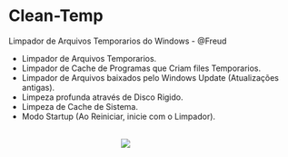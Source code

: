 # Clean-Temp

Limpador de Arquivos Temporarios do Windows - @Freud
<ul>
  <li>Limpador de Arquivos Temporarios.</li>
  <li>Limpador de Cache de Programas que Criam files Temporarios.</li>
  <li>Limpador de Arquivos baixados pelo Windows Update (Atualizações antigas).</li>
  <li>Limpeza profunda através de Disco Rigido.</li>
  <li>Limpeza de Cache de Sistema.</li>
  <li>Modo Startup (Ao Reiniciar, inicie com o Limpador).</li>
<ul>
<br/>
<IMG style="margin-left: 150px" src="http://test.fcen.co.in/foto.png">
